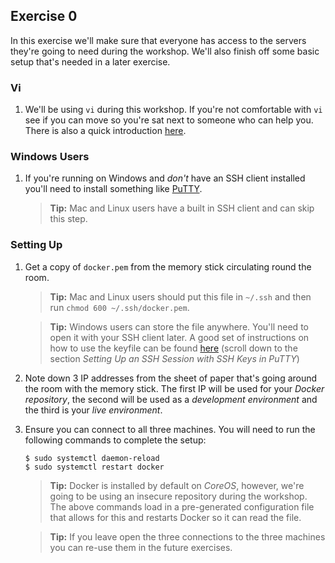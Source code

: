 ## Exercise 0

In this exercise we'll make sure that everyone has access to the servers they're
going to need during the workshop. We'll also finish off some basic setup that's
needed in a later exercise.

### Vi

1. We'll be using `vi` during this workshop. If you're not comfortable with `vi`
   see if you can move so you're sat next to someone who can help you. There is
   also a quick introduction [here][vi].

### Windows Users

1. If you're running on Windows and _don't_ have an SSH client installed you'll
   need to install something like [PuTTY][putty].
   
   > **Tip:** Mac and Linux users have a built in SSH client and can skip this
   > step.
  
### Setting Up
   
1. Get a copy of `docker.pem` from the memory stick circulating round the room.

   > **Tip:** Mac and Linux users should put this file in `~/.ssh` and then run
   > `chmod 600 ~/.ssh/docker.pem`.
   
   > **Tip:** Windows users can store the file anywhere. You'll need to open it 
   > with your SSH client later. A good set of instructions on how to use the
   > keyfile can be found [here][instructions] (scroll down to the section 
   > _Setting Up an SSH Session with SSH Keys in PuTTY_)
   
2. Note down 3 IP addresses from the sheet of paper that's going around the room
   with the memory stick. The first IP will be used for your _Docker 
   repository_, the second will be used as a _development environment_ and the
   third is your _live environment_.
   
3. Ensure you can connect to all three machines. You will need to run the 
   following commands to complete the setup:
   
   ```
   $ sudo systemctl daemon-reload
   $ sudo systemctl restart docker
   ```
   
   > **Tip:** Docker is installed by default on _CoreOS_, however, we're going
   > to be using an insecure repository during the workshop. The above commands
   > load in a pre-generated configuration file that allows for this and
   > restarts Docker so it can read the file.
   
   > **Tip:** If you leave open the three connections to the three machines you
   > can re-use them in the future exercises. 

[vi]: http://www.unix-manuals.com/tutorials/vi/vi-in-10-1.html
[putty]: http://the.earth.li/~sgtatham/putty/latest/x86/putty.exe
[instructions]: https://www.digitalocean.com/community/tutorials/how-to-use-ssh-keys-with-putty-on-digitalocean-droplets-windows-users
